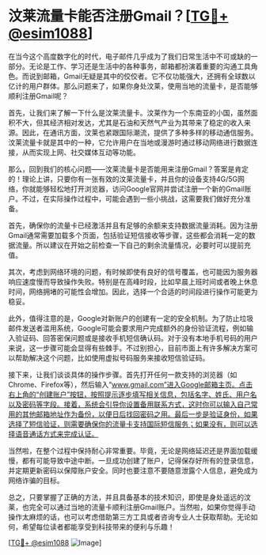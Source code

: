 # 汶莱流量卡能否注册Gmail？[[TG💪+ @esim1088](https://t.me/s/esim1088)]

在当今这个高度数字化的时代，电子邮件几乎成为了我们日常生活中不可或缺的一部分。无论是工作、学习还是生活中的各种事务，邮箱都扮演着重要的沟通工具角色。而说到邮箱，Gmail无疑是其中的佼佼者。它不仅功能强大，还拥有全球数以亿计的用户群体。那么问题来了，如果你身处汶莱，使用当地的流量卡，是否能够顺利注册Gmail呢？

首先，让我们来了解一下什么是汶莱流量卡。汶莱作为一个东南亚的小国，虽然面积不大，但其经济相对发达，尤其是石油和天然气产业为其带来了稳定的收入来源。因此，在通讯方面，汶莱也紧跟国际潮流，提供了多种多样的移动通信服务。汶莱流量卡就是其中的一种，它允许用户在当地或漫游时通过移动网络进行数据连接，从而实现上网、社交媒体互动等功能。

那么，回到我们的核心问题——汶莱流量卡是否能用来注册Gmail？答案是肯定的！理论上讲，只要你有一张有效的汶莱流量卡，并且你的设备支持4G/5G网络，你就能够轻松地打开浏览器，访问Google官网并尝试注册一个新的Gmail账户。不过，在实际操作过程中，可能会遇到一些小挑战，这需要我们做好充分准备。

首先，确保你的流量卡已经激活并且有足够的余额来支持数据流量消耗。因为注册Gmail通常需要加载多个页面，包括验证短信接收等步骤，这些都会消耗一定的数据流量。所以建议在开始之前检查一下自己的剩余流量情况，必要时可以提前充值。

其次，考虑到网络环境的问题，有时候即使有良好的信号覆盖，也可能因为服务器响应速度慢而导致操作失败。特别是在高峰时段，比如早晨上班时间或者晚上休息时间，网络拥堵的可能性会增加。因此，选择一个合适的时间段进行操作可能更为稳妥。

此外，值得注意的是，Google对新账户的创建有一定的安全机制。为了防止垃圾邮件发送者滥用系统，Google可能会要求用户完成额外的身份验证流程，例如输入验证码、回答密保问题或是接收手机短信确认码。对于没有本地手机号码的用户来说，这一步骤可能会显得有些棘手。不过别担心，目前市面上有许多解决方案可以帮助解决这个问题，比如使用虚拟号码服务来接收短信验证码。

接下来，让我们谈谈具体的操作步骤。首先打开任何一款支持的浏览器（如Chrome、Firefox等），然后输入“www.gmail.com”进入Google邮箱主页。点击右上角的“创建账户”按钮，按照提示逐步填写相关信息，包括名字、姓氏、用户名以及密码等字段。接着，系统会引导你设置备用联系方式，这时你可以输入自己常用的其他邮箱地址作为备份，以便日后找回密码之用。最后一步是验证身份，如果选择了短信验证，则需要确保你的流量卡支持国际短信服务；如果没有，则可以选择语音通话方式来完成认证。

当然啦，在整个过程中保持耐心非常重要。毕竟，无论是网络延迟还是界面加载缓慢，都有可能导致中途中断。一旦成功创建了账户，记得保存好所有的登录信息，并定期更新密码以保障账户安全。同时也要注意不要随意泄露个人信息，避免成为网络诈骗的目标。

总之，只要掌握了正确的方法，并且具备基本的技术知识，即使是身处遥远的汶莱，也完全可以通过当地的流量卡顺利注册Gmail账户。当然啦，如果你觉得手动操作太麻烦的话，也可以考虑借助第三方工具或者咨询专业人士获取帮助。无论如何，希望每位读者都能享受到科技带来的便利与乐趣！

[[TG💪+ @esim1088](https://t.me/s/esim1088) ![Image](https://i.postimg.cc/4NQfJmqS/Snipaste-2025-05-13-00-14-12.png)]